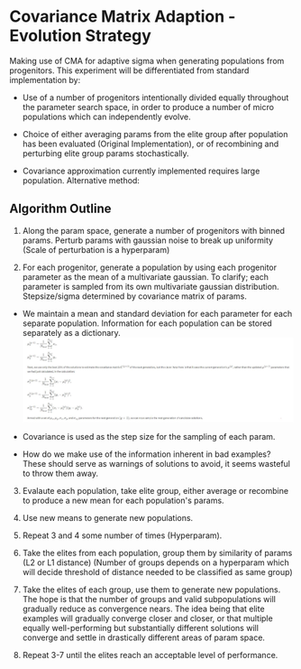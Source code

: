 # Covariance Matrix Adaption - Evolution Strategy

Making use of CMA for adaptive sigma when generating populations from progenitors.
This experiment will be differentiated from standard implementation by:

* Use of a number of progenitors intentionally divided equally throughout the
parameter search space, in order to produce a number of micro populations which
can independently evolve.

* Choice of either averaging params from the elite group after population has
been evaluated (Original Implementation), or of recombining and perturbing elite group params stochastically.

* Covariance approximation currently implemented requires large population. Alternative method:


## Algorithm Outline

1. Along the param space, generate a number of progenitors with binned params.
Perturb params with gaussian noise to break up uniformity (Scale of perturbation is a hyperparam)

2. For each progenitor, generate a population by using each progenitor parameter as the mean of a multivariate gaussian. To clarify; each parameter is sampled from its own multivariate gaussian distribution. Stepsize/sigma determined by covariance matrix of params.

  * We maintain a mean and standard deviation for each parameter for each separate population. Information for each population can be stored separately as a dictionary.
  ![](./readme_imgs/meansigma.jpg)

  * Covariance is used as the step size for the sampling of each param.

  * How do we make use of the information inherent in bad examples? These should serve as warnings of solutions to avoid, it seems wasteful to throw them away.


3. Evalaute each population, take elite group, either average or recombine to produce a new mean for each population's params.

4. Use new means to generate new populations.

5. Repeat 3 and 4 some number of times (Hyperparam).

6. Take the elites from each population, group them by similarity of params (L2 or L1 distance) (Number of groups depends on a hyperparam which will decide threshold of distance needed to be classified as same group)

7. Take the elites of each group, use them to generate new populations. The hope is that the number of groups and valid subpopulations will gradually reduce as convergence nears. The idea being that elite examples will gradually converge closer and closer, or that multiple equally well-performing but substantially different solutions will converge and settle in drastically different areas of param space.

8. Repeat 3-7 until the elites reach an acceptable level of performance.
